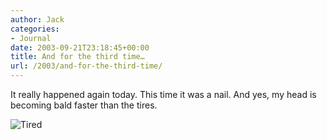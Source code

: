 ```yaml
---
author: Jack
categories:
- Journal
date: 2003-09-21T23:18:45+00:00
title: And for the third time…
url: /2003/and-for-the-third-time/
---
```


It really happened again today. This time it was a nail. And yes, my head is becoming bald faster than the tires.

<img src="http://jackbaty.com/images/blog/tire3.png" alt="Tired" border="0" />